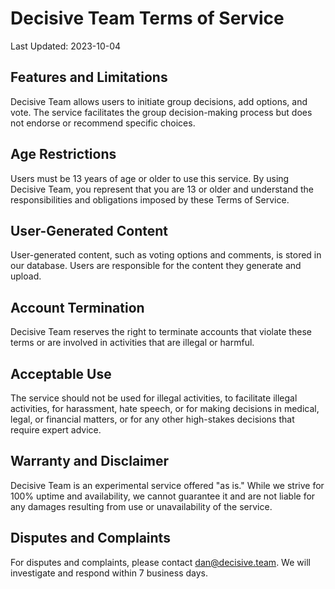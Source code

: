 # Decisive Team Terms of Service

Last Updated: 2023-10-04

## Features and Limitations

Decisive Team allows users to initiate group decisions, add options, and vote. The service facilitates the group decision-making process but does not endorse or recommend specific choices.

## Age Restrictions

Users must be 13 years of age or older to use this service. By using Decisive Team, you represent that you are 13 or older and understand the responsibilities and obligations imposed by these Terms of Service.

## User-Generated Content

User-generated content, such as voting options and comments, is stored in our database. Users are responsible for the content they generate and upload.

## Account Termination

Decisive Team reserves the right to terminate accounts that violate these terms or are involved in activities that are illegal or harmful.

## Acceptable Use

The service should not be used for illegal activities, to facilitate illegal activities, for harassment, hate speech, or for making decisions in medical, legal, or financial matters, or for any other high-stakes decisions that require expert advice.

## Warranty and Disclaimer

Decisive Team is an experimental service offered "as is." While we strive for 100% uptime and availability, we cannot guarantee it and are not liable for any damages resulting from use or unavailability of the service.

## Disputes and Complaints

For disputes and complaints, please contact dan@decisive.team. We will investigate and respond within 7 business days.
